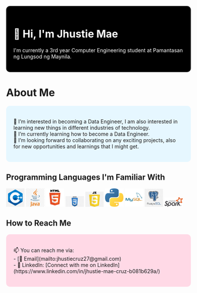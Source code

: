 <!--- Your GitHub README.md file --->
<div style="background-color: black; padding: 20px; border-radius: 10px; margin-bottom: 20px;">
  <h1 style="color: white;">👋 Hi, I'm Jhustie Mae</h1>

  <p style="color: white;">
    I'm currently a 3rd year Computer Engineering student at Pamantasan ng Lungsod ng Maynila.
  </p>
</div>

# About Me
<div style="background-color: #e6f7ff; padding: 20px; border-radius: 10px; margin-bottom: 20px;">
  <p>
    👀 I’m interested in becoming a Data Engineer, I am also interested in learning new things in different industries of technology.
    <br>
    🌱 I’m currently learning how to become a Data Engineer.
    <br>
    💞️ I’m looking forward to collaborating on any exciting projects, also for new opportunities and learnings that I might get.
  </p>
</div>

## Programming Languages I'm Familiar With

<img src="cpp.png" alt="C++ Logo" width="50"/> <img src="java.png" alt="Java Logo" width="50"/> <img src="html.png" alt="HTML Logo" width="50"/>  <img src="css.png" alt="CSS Logo" width="50"/> <img src="js.png" alt="JavaScript Logo" width="50"/> <img src="python.png" alt="Python Logo" width="50"/> <img src="mysql.png" alt="MySQL Logo" width="50"/> <img src="postgre.png" alt="PostgreSQL Logo" width="50"/> <img src="spark.png" alt="Apache Spark Logo" width="50"/>


## How to Reach Me
<div style="background-color: #ffd9e6; padding: 20px; border-radius: 10px; margin-bottom: 20px;">
  <p>
    📫 You can reach me via:
    <br>
    - [📧 Email](mailto:jhustiecruz27@gmail.com)
    <br>
    - 🔗 LinkedIn: [Connect with me on LinkedIn](https://www.linkedin.com/in/jhustie-mae-cruz-b081b629a/)
  </p>
</div>
